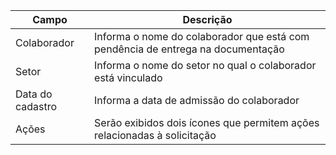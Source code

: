 | **Campo**        | **Descrição**                                                                      |
|------------------|------------------------------------------------------------------------------------|
| Colaborador      | Informa o nome do colaborador que está com pendência de entrega na documentação    |
| Setor            | Informa o nome do setor no qual o colaborador está vinculado                       |
| Data do cadastro | Informa a data de admissão do colaborador                                          |
| Ações            | Serão exibidos dois ícones que permitem ações relacionadas à solicitação           |  
